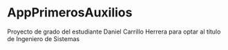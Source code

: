 # AppPrimerosAuxilios
Proyecto de grado del estudiante Daniel Carrillo Herrera para optar al título de Ingeniero de Sistemas
